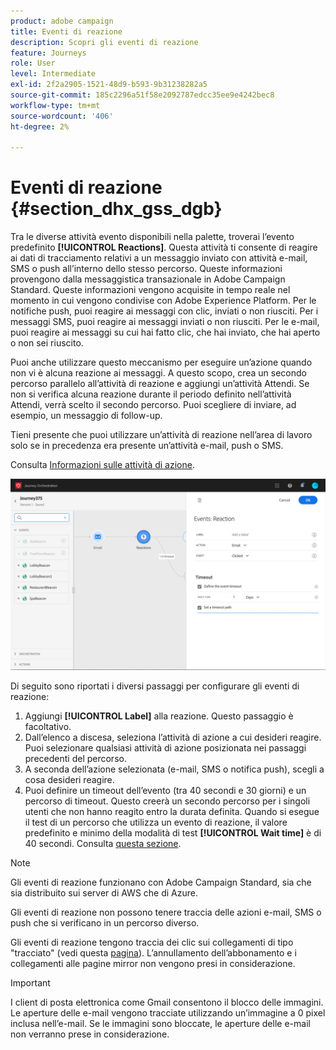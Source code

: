 ```yaml
---
product: adobe campaign
title: Eventi di reazione
description: Scopri gli eventi di reazione
feature: Journeys
role: User
level: Intermediate
exl-id: 2f2a2905-1521-48d9-b593-9b31238282a5
source-git-commit: 185c2296a51f58e2092787edcc35ee9e4242bec8
workflow-type: tm+mt
source-wordcount: '406'
ht-degree: 2%

---
```


# Eventi di reazione {#section_dhx_gss_dgb}

Tra le diverse attività evento disponibili nella palette, troverai l’evento predefinito **[!UICONTROL Reactions]**. Questa attività ti consente di reagire ai dati di tracciamento relativi a un messaggio inviato con attività e-mail, SMS o push all’interno dello stesso percorso. Queste informazioni provengono dalla messaggistica transazionale in Adobe Campaign Standard. Queste informazioni vengono acquisite in tempo reale nel momento in cui vengono condivise con Adobe Experience Platform. Per le notifiche push, puoi reagire ai messaggi con clic, inviati o non riusciti. Per i messaggi SMS, puoi reagire ai messaggi inviati o non riusciti. Per le e-mail, puoi reagire ai messaggi su cui hai fatto clic, che hai inviato, che hai aperto o non sei riuscito.

Puoi anche utilizzare questo meccanismo per eseguire un’azione quando non vi è alcuna reazione ai messaggi. A questo scopo, crea un secondo percorso parallelo all’attività di reazione e aggiungi un’attività Attendi. Se non si verifica alcuna reazione durante il periodo definito nell’attività Attendi, verrà scelto il secondo percorso. Puoi scegliere di inviare, ad esempio, un messaggio di follow-up.

Tieni presente che puoi utilizzare un’attività di reazione nell’area di lavoro solo se in precedenza era presente un’attività e-mail, push o SMS.

Consulta [Informazioni sulle attività di azione](../building-journeys/about-action-activities.md).

![](../assets/journey45.png)

Di seguito sono riportati i diversi passaggi per configurare gli eventi di reazione:

1. Aggiungi **[!UICONTROL Label]** alla reazione. Questo passaggio è facoltativo.
1. Dall’elenco a discesa, seleziona l’attività di azione a cui desideri reagire. Puoi selezionare qualsiasi attività di azione posizionata nei passaggi precedenti del percorso.
1. A seconda dell’azione selezionata (e-mail, SMS o notifica push), scegli a cosa desideri reagire.
1. Puoi definire un timeout dell’evento (tra 40 secondi e 30 giorni) e un percorso di timeout. Questo creerà un secondo percorso per i singoli utenti che non hanno reagito entro la durata definita. Quando si esegue il test di un percorso che utilizza un evento di reazione, il valore predefinito e minimo della modalità di test **[!UICONTROL Wait time]** è di 40 secondi. Consulta [questa sezione](../building-journeys/testing-the-journey.md).

>[!NOTE]
>
>Gli eventi di reazione funzionano con Adobe Campaign Standard, sia che sia distribuito sui server di AWS che di Azure.
>
>Gli eventi di reazione non possono tenere traccia delle azioni e-mail, SMS o push che si verificano in un percorso diverso.
>
>Gli eventi di reazione tengono traccia dei clic sui collegamenti di tipo &quot;tracciato&quot; (vedi questa [pagina](https://experienceleague.adobe.com/docs/campaign-standard/using/designing-content/links.html#about-tracked-urls)). L’annullamento dell’abbonamento e i collegamenti alle pagine mirror non vengono presi in considerazione.

>[!IMPORTANT]
>
>I client di posta elettronica come Gmail consentono il blocco delle immagini. Le aperture delle e-mail vengono tracciate utilizzando un’immagine a 0 pixel inclusa nell’e-mail. Se le immagini sono bloccate, le aperture delle e-mail non verranno prese in considerazione.
